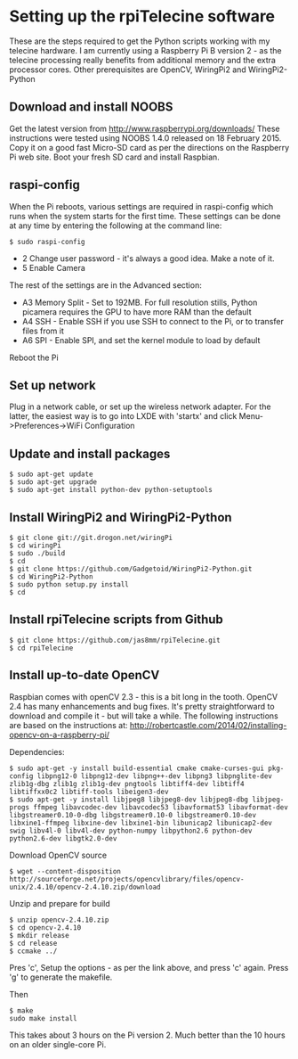 # Setting up the rpiTelecine software

These are the steps required to get the Python scripts working with my 
telecine hardware. I am currently using a Raspberry Pi B version 2 - as the telecine 
processing really benefits from additional memory and the extra processor cores.
Other prerequisites are OpenCV, WiringPi2 and WiringPi2-Python

## Download and install NOOBS

Get the latest version from http://www.raspberrypi.org/downloads/
These instructions were tested using NOOBS 1.4.0 released on 18 February 2015. 
Copy it on a good fast Micro-SD card as per the directions on the Raspberry Pi web site. 
Boot your fresh SD card and install Raspbian.

## raspi-config

When the Pi reboots, various settings are required in raspi-config which runs when the system
starts for the first time. These settings can be done at any time by entering the following at the command line:
```
$ sudo raspi-config
```

* 2 Change user password - it's always a good idea. Make a note of it.
* 5 Enable Camera

The rest of the settings are in the Advanced section:

* A3 Memory Split - Set to 192MB. For full resolution stills, Python picamera requires the GPU to have more RAM than the default
* A4 SSH - Enable SSH if you use SSH to connect to the Pi, or to transfer files from it
* A6 SPI - Enable SPI, and set the kernel module to load by default

Reboot the Pi

## Set up network

Plug in a network cable, or set up the wireless network adapter.
For the latter, the easiest way is to go into LXDE with 'startx' and click Menu->Preferences->WiFi Configuration

## Update and install packages

```
$ sudo apt-get update
$ sudo apt-get upgrade
$ sudo apt-get install python-dev python-setuptools 
```

## Install WiringPi2 and WiringPi2-Python

```
$ git clone git://git.drogon.net/wiringPi
$ cd wiringPi 
$ sudo ./build
$ cd 
$ git clone https://github.com/Gadgetoid/WiringPi2-Python.git
$ cd WiringPi2-Python
$ sudo python setup.py install
$ cd
```

## Install rpiTelecine scripts from Github

```
$ git clone https://github.com/jas8mm/rpiTelecine.git
$ cd rpiTelecine
```

## Install up-to-date OpenCV

Raspbian comes with openCV 2.3 - this is a bit long in the tooth. OpenCV 2.4 has many enhancements and bug fixes.
It's pretty straightforward to download and compile it - but will take a while. The following instructions are based
on the instructions at: http://robertcastle.com/2014/02/installing-opencv-on-a-raspberry-pi/

Dependencies:
```
$ sudo apt-get -y install build-essential cmake cmake-curses-gui pkg-config libpng12-0 libpng12-dev libpng++-dev libpng3 libpnglite-dev zlib1g-dbg zlib1g zlib1g-dev pngtools libtiff4-dev libtiff4 libtiffxx0c2 libtiff-tools libeigen3-dev
$ sudo apt-get -y install libjpeg8 libjpeg8-dev libjpeg8-dbg libjpeg-progs ffmpeg libavcodec-dev libavcodec53 libavformat53 libavformat-dev libgstreamer0.10-0-dbg libgstreamer0.10-0 libgstreamer0.10-dev libxine1-ffmpeg libxine-dev libxine1-bin libunicap2 libunicap2-dev swig libv4l-0 libv4l-dev python-numpy libpython2.6 python-dev python2.6-dev libgtk2.0-dev 
```

Download OpenCV source
```
$ wget --content-disposition http://sourceforge.net/projects/opencvlibrary/files/opencv-unix/2.4.10/opencv-2.4.10.zip/download
```

Unzip and prepare for build
```
$ unzip opencv-2.4.10.zip
$ cd opencv-2.4.10
$ mkdir release
$ cd release
$ ccmake ../
```
Pres 'c', Setup the options - as per the link above, and press 'c' again.
Press 'g' to generate the makefile.

Then 
```
$ make 
sudo make install
```
This takes about 3 hours on the Pi version 2. Much better than the 10 hours on an older single-core Pi.

